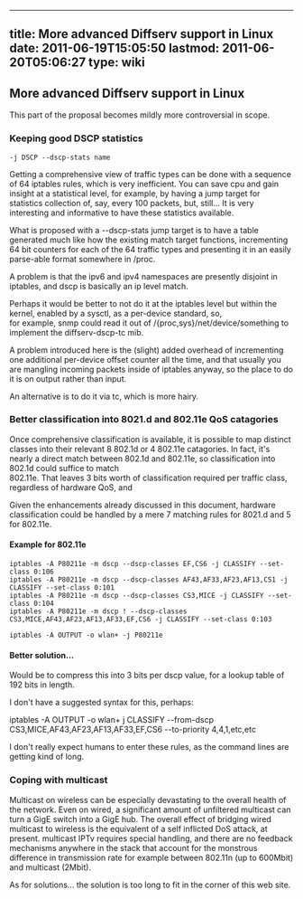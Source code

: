 
---
title: More advanced Diffserv support in Linux
date: 2011-06-19T15:05:50
lastmod: 2011-06-20T05:06:27
type: wiki
---
More advanced Diffserv support in Linux
---------------------------------------

This part of the proposal becomes mildly more controversial in scope.

### Keeping good DSCP statistics

    -j DSCP --dscp-stats name

Getting a comprehensive view of traffic types can be done with a
sequence of 64 iptables rules, which is very inefficient. You can save
cpu and gain insight at a statistical level, for example, by having a
jump target for statistics collection of, say, every 100 packets, but,
still... It is very interesting and informative to have these statistics
available.

What is proposed with a --dscp-stats jump target is to have a table
generated much like how the existing match target functions,
incrementing 64 bit counters for each of the 64 traffic types and
presenting it in an easily parse-able format somewhere in /proc.

A problem is that the ipv6 and ipv4 namespaces are presently disjoint in
iptables, and dscp is basically an ip level match.

Perhaps it would be better to not do it at the iptables level but within
the kernel, enabled by a sysctl, as a per-device standard, so,\
for example, snmp could read it out of /{proc,sys}/net/device/something
to implement the diffserv-dscp-tc mib.

A problem introduced here is the (slight) added overhead of incrementing
one additional per-device offset counter all the time, and that usually
you are mangling incoming packets inside of iptables anyway, so the
place to do it is on output rather than input.

An alternative is to do it via tc, which is more hairy.

### Better classification into 8021.d and 802.11e QoS catagories

Once comprehensive classification is available, it is possible to map
distinct classes into their relevant 8 802.1d or 4 802.11e catagories.
In fact, it's nearly a direct match between 802.1d and 802.11e, so
classification into 802.1d could suffice to match\
802.11e. That leaves 3 bits worth of classification required per traffic
class, regardless of hardware QoS, and

Given the enhancements already discussed in this document, hardware
classification could be handled by a mere 7 matching rules for 8021.d
and 5 for 802.11e.

#### Example for 802.11e

    iptables -A P80211e -m dscp --dscp-classes EF,CS6 -j CLASSIFY --set-class 0:106
    iptables -A P80211e -m dscp --dscp-classes AF43,AF33,AF23,AF13,CS1 -j CLASSIFY --set-class 0:101
    iptables -A P80211e -m dscp --dscp-classes CS3,MICE -j CLASSIFY --set-class 0:104
    iptables -A P80211e -m dscp ! --dscp-classes CS3,MICE,AF43,AF23,AF13,AF33,EF,CS6 -j CLASSIFY --set-class 0:103

    iptables -A OUTPUT -o wlan+ -j P80211e

</code>

#### Better solution...

Would be to compress this into 3 bits per dscp value, for a lookup table
of 192 bits in length.

I don't have a suggested syntax for this, perhaps:

iptables -A OUTPUT -o wlan+ j CLASSIFY --from-dscp
CS3,MICE,AF43,AF23,AF13,AF33,EF,CS6 --to-priority 4,4,1,etc,etc

I don't really expect humans to enter these rules, as the command lines
are getting kind of long.

### Coping with multicast

Multicast on wireless can be especially devastating to the overall
health of the network. Even on wired, a significant amount of unfiltered
multicast can turn a GigE switch into a GigE hub. The overall effect of
bridging wired multicast to wireless is the equivalent of a self
inflicted DoS attack, at present. multicast IPTv requires special
handling, and there are no feedback mechanisms anywhere in the stack
that account for the monstrous difference in transmission rate for
example between 802.11n (up to 600Mbit) and multicast (2Mbit).

As for solutions... the solution is too long to fit in the corner of
this web site.
